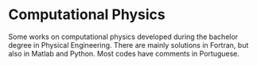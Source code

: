 # Computational Physics
Some works on computational physics developed during the bachelor degree in Physical Engineering.
There are mainly solutions in Fortran, but also in Matlab and Python.
Most codes have comments in Portuguese.
